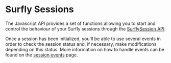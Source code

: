 # Surfly Sessions

The Javascript API provides a set of functions allowing you to start and control the behaviour of your Surfly sessions through the [SurflySession API](surflysession_api.md).

Once a session has been initialized, you'll be able to use several events in order to check the session status and, if necessary, make modifications depending on this status. More information on how to handle events can be found on the [session events](session_events.md) page.

